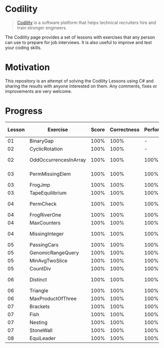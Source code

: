 # Codility

> [Codility](https://www.codility.com/) is a software platform that helps technical recruiters hire and train stronger engineers.

The Codility page provides a set of lessons with exercises that any person can use to prepare for job interviews. It is also useful to improve and test your coding skills.

# Motivation

This repository is an attempt of solving the Codility Lessons using C# and sharing the results with anyone interested on them. Any comments, fixes or improvements are very welcome. 

# Progress

Lesson | Exercise              | Score | Correctness | Performance | Detected Complexity
-------|-----------------------|-------|-------------|------------ | ----------------------------------
01     | BinaryGap             | 100%  | 100%        | -           | -
02     | CyclicRotation        | 100%  | 100%        | -           | -
02     | OddOccurrencesInArray | 100%  | 100%        | 100%        | O(N) or O(N*log(N))
03     | PermMissingElem       | 100%  | 100%        | 100%        | O(N) or O(N*log(N))
03     | FrogJmp               | 100%  | 100%        | 100%        | O(1)
03     | TapeEquilibrium       | 100%  | 100%        | 100%        | O(N)
04     | PermCheck             | 100%  | 100%        | 100%        | O(N) or O(N*log(N))
04     | FrogRiverOne          | 100%  | 100%        | 100%        | O(N)
04     | MaxCounters           | 100%  | 100%        | 100%        | O(N+M)
04     | MissingInteger        | 100%  | 100%        | 100%        | O(N) or O(N*log(N))
05     | PassingCars           | 100%  | 100%        | 100%        | O(N)
05     | GenomicRangeQuery     | 100%  | 100%        | 100%        | O(N+M)
05     | MinAvgTwoSlice        | 100%  | 100%        | 100%        | O(N)
05     | CountDiv              | 100%  | 100%        | 100%        | O(1)
06     | Distinct              | 100%  | 100%        | 100%        | O(N*log(N)) or O(N)
06     | Triangle              | 100%  | 100%        | 100%        | O(N*log(N))
06     | MaxProductOfThree     | 100%  | 100%        | 100%        | O(N*log(N))
07     | Brackets              | 100%  | 100%        | 100%        | O(N)
07     | Fish                  | 100%  | 100%        | 100%        | O(N)
07     | Nesting               | 100%  | 100%        | 100%        | O(N)
07     | StoneWall             | 100%  | 100%        | 100%        | O(N)
08     | EquiLeader            | 100%  | 100%        | 100%        | O(N)